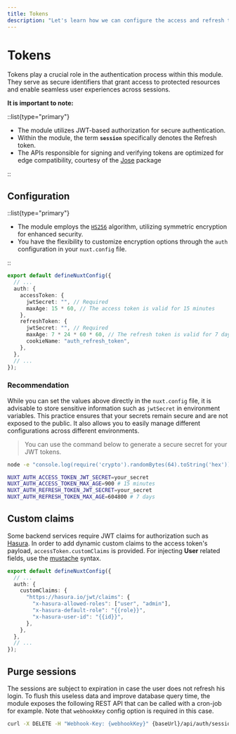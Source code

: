 ```yaml
---
title: Tokens
description: "Let's learn how we can configure the access and refresh tokens for the JWT based authorization."
---
```


# Tokens

Tokens play a crucial role in the authentication process within this module. They serve as secure identifiers that grant access to protected resources and enable seamless user experiences across sessions.

**It is important to note:**

::list{type="primary"}

- The module utilizes JWT-based authorization for secure authentication.
- Within the module, the term **`session`** specifically denotes the Refresh token.
- The APIs responsible for signing and verifying tokens are optimized for edge compatibility, courtesy of the [Jose](https://github.com/panva/jose) package

::

## Configuration

::list{type="primary"}

- The module employs the [`HS256`](https://www.loginradius.com/blog/engineering/jwt-signing-algorithms/#hs256) algorithm, utilizing symmetric encryption for enhanced security.
- You have the flexibility to customize encryption options through the `auth` configuration in your `nuxt.config` file.

::

```ts [nuxt.config.ts]
export default defineNuxtConfig({
  // ...
  auth: {
    accessToken: {
      jwtSecret: "", // Required
      maxAge: 15 * 60, // The access token is valid for 15 minutes
    },
    refreshToken: {
      jwtSecret: "", // Required
      maxAge: 7 * 24 * 60 * 60, // The refresh token is valid for 7 days
      cookieName: "auth_refresh_token",
    },
  },
  // ...
});
```

### **Recommendation**

While you can set the values above directly in the `nuxt.config` file, it is advisable to store sensitive information such as `jwtSecret` in environment variables. This practice ensures that your secrets remain secure and are not exposed to the public. It also allows you to easily manage different configurations across different environments.

> You can use the command below to generate a secure secret for your JWT tokens.

```bash
node -e "console.log(require('crypto').randomBytes(64).toString('hex'))"
```

```bash [.env]
NUXT_AUTH_ACCESS_TOKEN_JWT_SECRET=your_secret
NUXT_AUTH_ACCESS_TOKEN_MAX_AGE=900 # 15 minutes
NUXT_AUTH_REFRESH_TOKEN_JWT_SECRET=your_secret
NUXT_AUTH_REFRESH_TOKEN_MAX_AGE=604800 # 7 days
```

## Custom claims

Some backend services require JWT claims for authorization such as [Hasura](https://hasura.io). In order to add dynamic custom claims to the access token's payload, `accessToken.customClaims` is provided. For injecting **User** related fields, use the [mustache](https://github.com/janl/mustache.js) syntax.

```ts [nuxt.config.ts]
export default defineNuxtConfig({
  // ...
  auth: {
    customClaims: {
      "https://hasura.io/jwt/claims": {
        "x-hasura-allowed-roles": ["user", "admin"],
        "x-hasura-default-role": "{{role}}",
        "x-hasura-user-id": "{{id}}",
      },
    },
  },
  // ...
});
```

## Purge sessions

The sessions are subject to expiration in case the user does not refresh his login. To flush this useless data and improve database query time, the module exposes the following REST API that can be called with a cron-job for example. Note that `webhookKey` config option is required in this case.

```bash
curl -X DELETE -H "Webhook-Key: {webhookKey}" {baseUrl}/api/auth/session/revoke/expired
```
